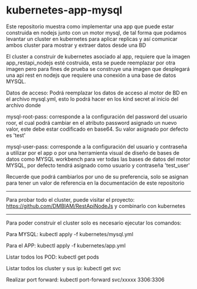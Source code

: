 # kubernetes-app-mysql
Este repositorio muestra como implementar una app que puede estar construida en nodejs junto con un motor mysql, de tal forma que podamos levantar un cluster en kubernetes para aplicar replicas  y así comunicar ambos cluster para mostrar y extraer datos desde una BD

El cluster a construir de kubernetes asociado al app, requiere que la imagen  app_restapi_nodejs esté costruida, esta se puede reemplazar por otra imagen pero para fines de prueba se construye una imagen que desplegará una api rest en nodejs que requiere una conexión a una base de datos MYSQL.

Datos de acceso: Podrá reemplazar los datos de acceso al motor de BD en el archivo mysql.yml, esto lo podrá hacer en los kind secret al inicio del archivo donde

mysql-root-pass: corresponde a la configuración del password del usuario roor, el cual podrá cambiar en el atributo password asignado un nuevo valor, este debe estar codificado en base64. Su valor asignado por defecto es 'test'


mysql-user-pass: corresponde a la configuración del usuario y contraseña a utilizar por el app o por una herramienta visual de diseño de bases de datos como MYSQL workbench  para ver todas las bases de datos del motor MYSQL, por defecto tendrá asignado como usuario y contraseña 'test_user'

Recuerde que podrá cambiarlos por uno de su preferencia, solo se asignan para tener un valor de referencia en la documentación de este repositorio

----------------------------------------------------------------------------------------------------------------------------------------------

Para probar todo el cluster, puede visitar el proyecto: https://github.com/DMBIAM/RestApiNodeJs y combinarlo con kubernetes

-----------------------------------------------------------------------------------------------------------------------------------------------

Para poder construir el cluster solo es necesario ejecutar los comandos:

Para MYSQL: 
kubectl apply -f kubernetes/mysql.yml 

Para el APP:
kubectl apply -f kubernetes/app.yml

Listar todos los POD: 
kubectl get pods

Listar todos los cluster y sus ip:
kubectl get svc

Realizar port forward:
kubectl port-forward svc/xxxxx 3306:3306
